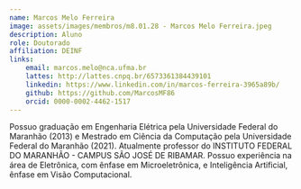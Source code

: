 ```yaml
---
name: Marcos Melo Ferreira
image: assets/images/membros/m8.01.28 - Marcos Melo Ferreira.jpeg
description: Aluno
role: Doutorado
affiliation: DEINF
links:
	email: marcos.melo@nca.ufma.br
	lattes: http://lattes.cnpq.br/6573361384439101
	linkedin: https://www.linkedin.com/in/marcos-ferreira-3965a89b/
	github: https://github.com/MarcosMF86
	orcid: 0000-0002-4462-1517
---
```



Possuo graduação em Engenharia Elétrica pela Universidade Federal do Maranhão (2013) e Mestrado em Ciência da Computação pela Universidade Federal do Maranhão (2021). Atualmente professor do INSTITUTO FEDERAL DO MARANHÃO - CAMPUS SÃO JOSÉ DE RIBAMAR. Possuo experiência na área de Eletrônica, com ênfase em Microeletrônica, e Inteligência Artificial, ênfase em Visão Computacional.